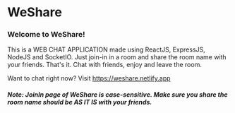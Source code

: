 # WeShare

### Welcome to WeShare!

This is a WEB CHAT APPLICATION made using ReactJS, ExpressJS, NodeJS and SocketIO. Just join-in in a room and share the room name with your friends. That's it. 
Chat with friends, enjoy and leave the room.

Want to chat right now? Visit https://weshare.netlify.app

##### Note: JoinIn page of WeShare is case-sensitive. Make sure you share the room name should be AS IT IS with your friends.

